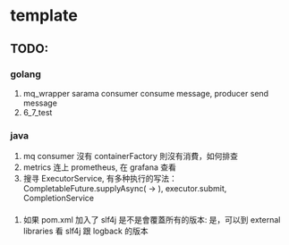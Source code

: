 # template

## TODO:

### golang

1. mq_wrapper sarama consumer consume message, producer send message
2. 6_7_test

### java

1. mq consumer 沒有 containerFactory 則沒有消費，如何排查
2. metrics 连上 prometheus, 在 grafana 查看
3. 搜寻 ExecutorService, 有多种执行的写法：CompletableFuture.supplyAsync( -> ), executor.submit, CompletionService

####

1. 如果 pom.xml 加入了 slf4j 是不是會覆蓋所有的版本: 是，可以到 external libraries 看 slf4j 跟 logback 的版本
